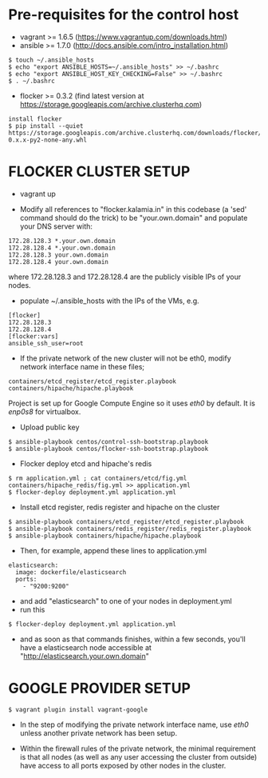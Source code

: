 Pre-requisites for the control host
=====

* vagrant >= 1.6.5 (https://www.vagrantup.com/downloads.html)
* ansible >= 1.7.0 (http://docs.ansible.com/intro_installation.html)
```
$ touch ~/.ansible_hosts
$ echo "export ANSIBLE_HOSTS=~/.ansible_hosts" >> ~/.bashrc
$ echo "export ANSIBLE_HOST_KEY_CHECKING=False" >> ~/.bashrc
$ . ~/.bashrc
```
* flocker >= 0.3.2 (find latest version at https://storage.googleapis.com/archive.clusterhq.com)
```
install flocker
$ pip install --quiet https://storage.googleapis.com/archive.clusterhq.com/downloads/flocker/Flocker-0.x.x-py2-none-any.whl
```

FLOCKER CLUSTER SETUP
=====

* vagrant up

* Modify all references to "flocker.kalamia.in" in this codebase (a 'sed' command should do the trick) to be "your.own.domain" and populate your DNS server with:
```
172.28.128.3 *.your.own.domain
172.28.128.4 *.your.own.domain
172.28.128.3 your.own.domain
172.28.128.4 your.own.domain
```
where 172.28.128.3 and 172.28.128.4 are the publicly visible IPs of your nodes.

* populate ~/.ansible_hosts with the IPs of the VMs, e.g.
```
[flocker]
172.28.128.3
172.28.128.4
[flocker:vars]
ansible_ssh_user=root
```
* If the private network of the new cluster will not be eth0, modify network interface name in these files;
```
containers/etcd_register/etcd_register.playbook
containers/hipache/hipache.playbook
```
Project is set up for Google Compute Engine so it uses *eth0* by default. It is *enp0s8* for virtualbox.
* Upload public key
```
$ ansible-playbook centos/control-ssh-bootstrap.playbook
$ ansible-playbook centos/flocker-ssh-bootstrap.playbook
```
* Flocker deploy etcd and hipache's redis
```
$ rm application.yml ; cat containers/etcd/fig.yml containers/hipache_redis/fig.yml >> application.yml
$ flocker-deploy deployment.yml application.yml
```
* Install etcd register, redis register and hipache on the cluster
```
$ ansible-playbook containers/etcd_register/etcd_register.playbook
$ ansible-playbook containers/redis_register/redis_register.playbook
$ ansible-playbook containers/hipache/hipache.playbook
```

* Then, for example, append these lines to application.yml
```
elasticsearch:
  image: dockerfile/elasticsearch
  ports:
    - "9200:9200"
```
* and add "elasticsearch" to one of your nodes in deployment.yml
* run this
```
$ flocker-deploy deployment.yml application.yml
```
* and as soon as that commands finishes, within a few seconds, you'll have a elasticsearch node accessible at "http://elasticsearch.your.own.domain"

GOOGLE PROVIDER SETUP
=====

```
$ vagrant plugin install vagrant-google
```

* In the step of modifying the private network interface name, use *eth0* unless another private network has been setup.

* Within the firewall rules of the private network, the minimal requirement is that all nodes (as well as any user accessing the cluster from outside) have access to all ports exposed by other nodes in the cluster.


